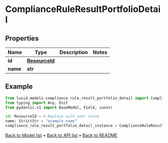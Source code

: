 # ComplianceRuleResultPortfolioDetail

## Properties
Name | Type | Description | Notes
------------ | ------------- | ------------- | -------------
**id** | [**ResourceId**](ResourceId.md) |  | 
**name** | **str** |  | 
## Example

```python
from lusid.models.compliance_rule_result_portfolio_detail import ComplianceRuleResultPortfolioDetail
from typing import Any, Dict
from pydantic.v1 import BaseModel, Field, constr

id: ResourceId = # Replace with your value
name: StrictStr = "example_name"
compliance_rule_result_portfolio_detail_instance = ComplianceRuleResultPortfolioDetail(id=id, name=name)

```

[Back to Model list](../README.md#documentation-for-models) &#8226; [Back to API list](../README.md#documentation-for-api-endpoints) &#8226; [Back to README](../README.md)

